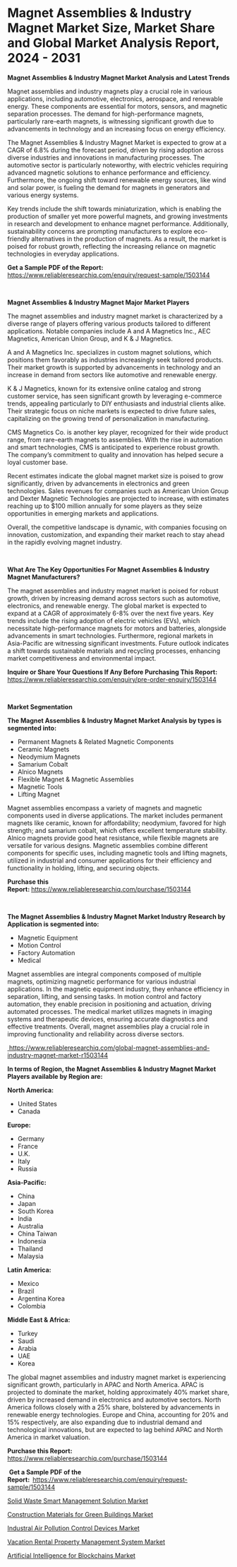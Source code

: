 <p><h1>Magnet Assemblies & Industry Magnet Market Size, Market Share and Global Market Analysis Report, 2024 - 2031</h1></p><p><strong>Magnet Assemblies & Industry Magnet Market Analysis and Latest Trends</strong></p>
<p><p>Magnet assemblies and industry magnets play a crucial role in various applications, including automotive, electronics, aerospace, and renewable energy. These components are essential for motors, sensors, and magnetic separation processes. The demand for high-performance magnets, particularly rare-earth magnets, is witnessing significant growth due to advancements in technology and an increasing focus on energy efficiency.</p><p>The Magnet Assemblies & Industry Magnet Market is expected to grow at a CAGR of 6.8% during the forecast period, driven by rising adoption across diverse industries and innovations in manufacturing processes. The automotive sector is particularly noteworthy, with electric vehicles requiring advanced magnetic solutions to enhance performance and efficiency. Furthermore, the ongoing shift toward renewable energy sources, like wind and solar power, is fueling the demand for magnets in generators and various energy systems.</p><p>Key trends include the shift towards miniaturization, which is enabling the production of smaller yet more powerful magnets, and growing investments in research and development to enhance magnet performance. Additionally, sustainability concerns are prompting manufacturers to explore eco-friendly alternatives in the production of magnets. As a result, the market is poised for robust growth, reflecting the increasing reliance on magnetic technologies in everyday applications.</p></p>
<p><strong>Get a Sample PDF of the Report:&nbsp;</strong> <a href="https://www.reliableresearchiq.com/enquiry/request-sample/1503144?utm_campaign=1117&utm_medium=2&utm_source=Github&utm_content=ia&utm_term=08122024&utm_id=magnet-assemblies-industry-magnet">https://www.reliableresearchiq.com/enquiry/request-sample/1503144</a></p>
<p>&nbsp;</p>
<p><strong>Magnet Assemblies & Industry Magnet Major Market Players</strong></p>
<p><p>The magnet assemblies and industry magnet market is characterized by a diverse range of players offering various products tailored to different applications. Notable companies include A and A Magnetics Inc., AEC Magnetics, American Union Group, and K & J Magnetics. </p><p>A and A Magnetics Inc. specializes in custom magnet solutions, which positions them favorably as industries increasingly seek tailored products. Their market growth is supported by advancements in technology and an increase in demand from sectors like automotive and renewable energy. </p><p>K & J Magnetics, known for its extensive online catalog and strong customer service, has seen significant growth by leveraging e-commerce trends, appealing particularly to DIY enthusiasts and industrial clients alike. Their strategic focus on niche markets is expected to drive future sales, capitalizing on the growing trend of personalization in manufacturing.</p><p>CMS Magnetics Co. is another key player, recognized for their wide product range, from rare-earth magnets to assemblies. With the rise in automation and smart technologies, CMS is anticipated to experience robust growth. The company’s commitment to quality and innovation has helped secure a loyal customer base.</p><p>Recent estimates indicate the global magnet market size is poised to grow significantly, driven by advancements in electronics and green technologies. Sales revenues for companies such as American Union Group and Dexter Magnetic Technologies are projected to increase, with estimates reaching up to $100 million annually for some players as they seize opportunities in emerging markets and applications.</p><p>Overall, the competitive landscape is dynamic, with companies focusing on innovation, customization, and expanding their market reach to stay ahead in the rapidly evolving magnet industry.</p></p>
<p>&nbsp;</p>
<p><strong>What Are The Key Opportunities For Magnet Assemblies & Industry Magnet Manufacturers?</strong></p>
<p><p>The magnet assemblies and industry magnet market is poised for robust growth, driven by increasing demand across sectors such as automotive, electronics, and renewable energy. The global market is expected to expand at a CAGR of approximately 6-8% over the next five years. Key trends include the rising adoption of electric vehicles (EVs), which necessitate high-performance magnets for motors and batteries, alongside advancements in smart technologies. Furthermore, regional markets in Asia-Pacific are witnessing significant investments. Future outlook indicates a shift towards sustainable materials and recycling processes, enhancing market competitiveness and environmental impact.</p></p>
<p><strong>Inquire or Share Your Questions If Any Before Purchasing This Report:</strong> <a href="https://www.reliableresearchiq.com/enquiry/pre-order-enquiry/1503144?utm_campaign=1117&utm_medium=2&utm_source=Github&utm_content=ia&utm_term=08122024&utm_id=magnet-assemblies-industry-magnet">https://www.reliableresearchiq.com/enquiry/pre-order-enquiry/1503144</a></p>
<p>&nbsp;</p>
<p><strong>Market Segmentation</strong></p>
<p><strong>The Magnet Assemblies & Industry Magnet Market Analysis by types is segmented into:</strong></p>
<p><ul><li>Permanent Magnets & Related Magnetic Components</li><li>Ceramic Magnets</li><li>Neodymium Magnets</li><li>Samarium Cobalt</li><li>Alnico Magnets</li><li>Flexible Magnet & Magnetic Assemblies</li><li>Magnetic Tools</li><li>Lifting Magnet</li></ul></p>
<p><p>Magnet assemblies encompass a variety of magnets and magnetic components used in diverse applications. The market includes permanent magnets like ceramic, known for affordability; neodymium, favored for high strength; and samarium cobalt, which offers excellent temperature stability. Alnico magnets provide good heat resistance, while flexible magnets are versatile for various designs. Magnetic assemblies combine different components for specific uses, including magnetic tools and lifting magnets, utilized in industrial and consumer applications for their efficiency and functionality in holding, lifting, and securing objects.</p></p>
<p><strong>Purchase this Report:&nbsp;</strong><a href="https://www.reliableresearchiq.com/purchase/1503144?utm_campaign=1117&utm_medium=2&utm_source=Github&utm_content=ia&utm_term=08122024&utm_id=magnet-assemblies-industry-magnet">https://www.reliableresearchiq.com/purchase/1503144</a></p>
<p>&nbsp;</p>
<p><strong>The Magnet Assemblies & Industry Magnet Market Industry Research by Application is segmented into:</strong></p>
<p><ul><li>Magnetic Equipment</li><li>Motion Control</li><li>Factory Automation</li><li>Medical</li></ul></p>
<p><p>Magnet assemblies are integral components composed of multiple magnets, optimizing magnetic performance for various industrial applications. In the magnetic equipment industry, they enhance efficiency in separation, lifting, and sensing tasks. In motion control and factory automation, they enable precision in positioning and actuation, driving automated processes. The medical market utilizes magnets in imaging systems and therapeutic devices, ensuring accurate diagnostics and effective treatments. Overall, magnet assemblies play a crucial role in improving functionality and reliability across diverse sectors.</p></p>
<p><a href="https://www.reliableresearchiq.com/global-magnet-assemblies-and-industry-magnet-market-r1503144?utm_campaign=1117&utm_medium=2&utm_source=Github&utm_content=ia&utm_term=08122024&utm_id=magnet-assemblies-industry-magnet">&nbsp;https://www.reliableresearchiq.com/global-magnet-assemblies-and-industry-magnet-market-r1503144</a></p>
<p><strong>In terms of Region, the Magnet Assemblies & Industry Magnet Market Players available by Region are:</strong></p>
<p>
    <p> <strong> North America: </strong>
        <ul>
            <li>United States</li>
            <li>Canada</li>
        </ul>
        </p> 
    <p> <strong> Europe: </strong>
        <ul>
            <li>Germany</li>
            <li>France</li>
            <li>U.K.</li>
            <li>Italy</li>
            <li>Russia</li>
        </ul>
        </p> 
    <p> <strong> Asia-Pacific: </strong>
        <ul>
            <li>China</li>
            <li>Japan</li>
            <li>South Korea</li>
            <li>India</li>
            <li>Australia</li>
            <li>China Taiwan</li>
            <li>Indonesia</li>
            <li>Thailand</li>
            <li>Malaysia</li>
        </ul>
        </p> 
    <p> <strong> Latin America: </strong>
        <ul>
            <li>Mexico</li>
            <li>Brazil</li>
            <li>Argentina Korea</li>
            <li>Colombia</li>
        </ul>
        </p> 
    <p> <strong> Middle East & Africa: </strong>
        <ul>
            <li>Turkey</li>
            <li>Saudi</li>
            <li>Arabia</li>
            <li>UAE</li>
            <li>Korea</li>
        </ul>
    </p>
    </p>
<p><p>The global magnet assemblies and industry magnet market is experiencing significant growth, particularly in APAC and North America. APAC is projected to dominate the market, holding approximately 40% market share, driven by increased demand in electronics and automotive sectors. North America follows closely with a 25% share, bolstered by advancements in renewable energy technologies. Europe and China, accounting for 20% and 15% respectively, are also expanding due to industrial demand and technological innovations, but are expected to lag behind APAC and North America in market valuation.</p></p>
<p><strong>Purchase this Report: </strong><a href="https://www.reliableresearchiq.com/purchase/1503144?utm_campaign=1117&utm_medium=2&utm_source=Github&utm_content=ia&utm_term=08122024&utm_id=magnet-assemblies-industry-magnet">https://www.reliableresearchiq.com/purchase/1503144</a></p>
<p>&nbsp;<strong>Get a Sample PDF of the Report:&nbsp;&nbsp;</strong><a href="https://www.reliableresearchiq.com/enquiry/request-sample/1503144?utm_campaign=1117&utm_medium=2&utm_source=Github&utm_content=ia&utm_term=08122024&utm_id=magnet-assemblies-industry-magnet">https://www.reliableresearchiq.com/enquiry/request-sample/1503144</a></p>
<p><strong></strong></p>
<p><p><a href="https://www.linkedin.com/pulse/solid-waste-smart-management-solution-market-forecast-highlights-shusf?utm_campaign=1117&utm_medium=2&utm_source=Github&utm_content=ia&utm_term=08122024&utm_id=magnet-assemblies-industry-magnet">Solid Waste Smart Management Solution Market</a></p><p><a href="https://www.linkedin.com/pulse/intense-competition-growth-expected-construction-materials-green-xanac?utm_campaign=1117&utm_medium=2&utm_source=Github&utm_content=ia&utm_term=08122024&utm_id=magnet-assemblies-industry-magnet">Construction Materials for Green Buildings Market</a></p><p><a href="https://www.linkedin.com/pulse/understanding-81-cagrforecast-industral-air-pollution-control-hte6f?utm_campaign=1117&utm_medium=2&utm_source=Github&utm_content=ia&utm_term=08122024&utm_id=magnet-assemblies-industry-magnet">Industral Air Pollution Control Devices Market</a></p><p><a href="https://www.linkedin.com/pulse/ation-rental-property-management-system-market-size-competitive-xsz1f?utm_campaign=1117&utm_medium=2&utm_source=Github&utm_content=ia&utm_term=08122024&utm_id=magnet-assemblies-industry-magnet">Vacation Rental Property Management System Market</a></p><p><a href="https://www.linkedin.com/pulse/projected-revenue-demand-artificial-intelligence-blockchains-7krjf?utm_campaign=1117&utm_medium=2&utm_source=Github&utm_content=ia&utm_term=08122024&utm_id=magnet-assemblies-industry-magnet">Artificial Intelligence for Blockchains Market</a></p></p>